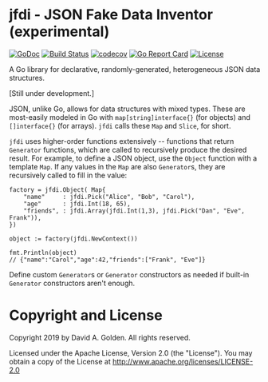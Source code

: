 # jfdi - JSON Fake Data Inventor (experimental)

[![GoDoc](https://godoc.org/github.com/xdg-go/jfdi?status.svg)](https://godoc.org/github.com/xdg-go/jfdi) [![Build Status](https://travis-ci.org/xdg-go/jfdi.svg?branch=master)](https://travis-ci.org/xdg-go/jfdi) [![codecov](https://codecov.io/gh/xdg-go/jfdi/branch/master/graph/badge.svg)](https://codecov.io/gh/xdg-go/jfdi) [![Go Report Card](https://goreportcard.com/badge/github.com/xdg-go/jfdi)](https://goreportcard.com/report/github.com/xdg-go/jfdi) [![License](https://img.shields.io/badge/License-Apache%202.0-blue.svg)](https://opensource.org/licenses/Apache-2.0)

A Go library for declarative, randomly-generated, heterogeneous JSON data
structures.

[Still under development.]

JSON, unlike Go, allows for data structures with mixed types.  These are
most-easily modeled in Go with `map[string]interface{}` (for objects) and
`[]interface{}` (for arrays).  `jfdi` calls these `Map` and `Slice`, for short.

`jfdi` uses higher-order functions extensively -- functions that return
`Generator` functions, which are called to recursively produce the
desired result.  For example, to define a JSON object, use the `Object`
function with a template `Map`.  If any values in the `Map` are also
`Generator`s, they are recursively called to fill in the value:

    factory = jfdi.Object( Map{
        "name"     : jfdi.Pick("Alice", "Bob", "Carol"),
        "age"      : jfdi.Int(18, 65),
        "friends", : jfdi.Array(jfdi.Int(1,3), jfdi.Pick("Dan", "Eve", Frank")),
    })

    object := factory(jfdi.NewContext())

    fmt.Println(object)
    // {"name":"Carol","age":42,"friends":["Frank", "Eve"]}

Define custom `Generator`s or `Generator` constructors as needed if built-in
`Generator` constructors aren't enough.

# Copyright and License

Copyright 2019 by David A. Golden. All rights reserved.

Licensed under the Apache License, Version 2.0 (the "License").
You may obtain a copy of the License at http://www.apache.org/licenses/LICENSE-2.0
